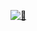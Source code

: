 [![👋](https://github-readme-stats.vercel.app/api/wakatime?username=quiquelhappy&layout=compact&hide_title=true&theme=github_dark)](https://i.imgur.com/ytVx70n.gif)
